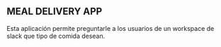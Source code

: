 ## MEAL DELIVERY APP

Esta aplicación permite preguntarle a los usuarios de un workspace de slack que tipo de comida desean.

